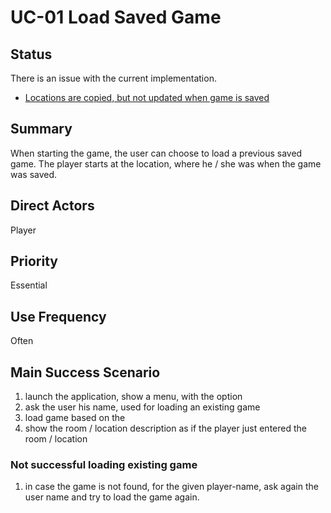 # UC-01 Load Saved Game

## Status

There is an issue with the current implementation.
  
* [Locations are copied, but not updated when game is saved](https://github.com/verhagen/JAdventure/issues/23)
  

## Summary

When starting the game, the user can choose to load a previous saved game.
The player starts at the location, where he / she was when the game was saved.

## Direct Actors

Player

## Priority

Essential

## Use Frequency

Often

## Main Success Scenario

1. launch the application, show a menu, with the option <load a saved game>
1. ask the user his name, used for loading an existing game
1. load game based on the <user-name>
1. show the room / location description as if the player just entered the room / location


### Not successful loading existing game

1. in case the game is not found, for the given player-name, ask again the user name and 
        try to load the game again.
 